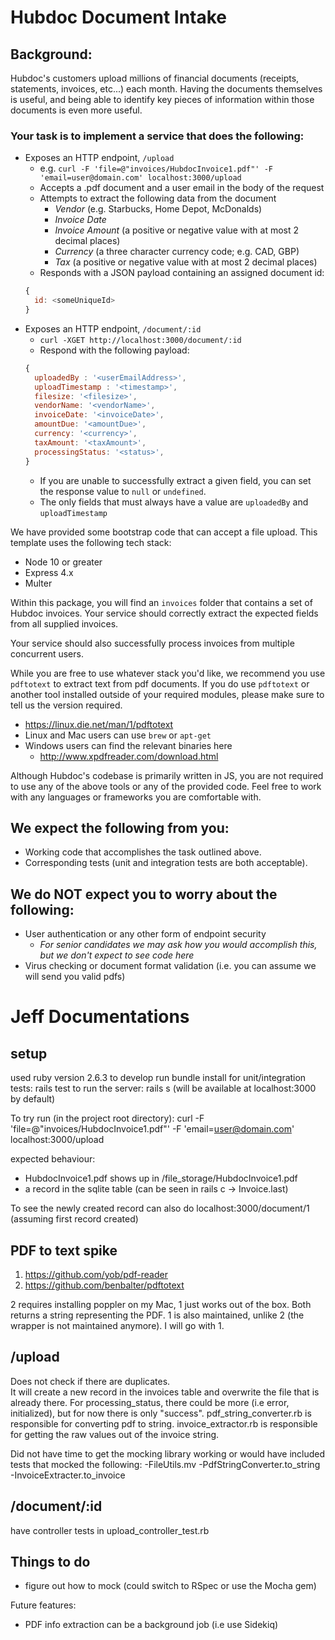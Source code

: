 # Hubdoc Document Intake

## Background:

Hubdoc's customers upload millions of financial documents (receipts,
statements, invoices, etc...) each month. Having the documents themselves is
useful, and being able to identify key pieces of information within those
documents is even more useful.

### Your task is to implement a service that does the following:

* Exposes an HTTP endpoint, `/upload`
  * e.g. `curl -F 'file=@"invoices/HubdocInvoice1.pdf"' -F
    'email=user@domain.com' localhost:3000/upload`
  * Accepts a .pdf document and a user email in the body of the request
  * Attempts to extract the following data from the document
    * *Vendor* (e.g. Starbucks, Home Depot, McDonalds)
    * *Invoice Date* 
    * *Invoice Amount* (a positive or negative value with at most 2 decimal
      places)
    * *Currency* (a three character currency code; e.g. CAD, GBP)
    * *Tax* (a positive or negative value with at most 2 decimal places)
  * Responds with a JSON payload containing an assigned document id:
  ```javascript
  { 
    id: <someUniqueId>
  }
  ```
* Exposes an HTTP endpoint, `/document/:id` 
  * `curl -XGET http://localhost:3000/document/:id` 
  * Respond with the following payload: 
  ```javascript 
  { 
    uploadedBy : '<userEmailAddress>',
    uploadTimestamp : '<timestamp>',
    filesize: '<filesize>',
    vendorName: '<vendorName>',
    invoiceDate: '<invoiceDate>',
    amountDue: '<amountDue>',
    currency: '<currency>',
    taxAmount: '<taxAmount>',
    processingStatus: '<status>',
  }
  ```
    * If you are unable to successfully extract a given field, you can set the
      response value to `null` or `undefined`.
    * The only fields that must always have a value are `uploadedBy` and
      `uploadTimestamp`

We have provided some bootstrap code that can accept a file upload. This
template uses the following tech stack:

* Node 10 or greater
* Express 4.x
* Multer

Within this package, you will find an `invoices` folder that contains a set of
Hubdoc invoices. Your service should correctly extract the expected fields from
all supplied invoices.

Your service should also successfully process invoices from multiple concurrent
users.

While you are free to use whatever stack you'd like, we recommend you use
`pdftotext` to extract text from pdf documents.  If you do use `pdftotext` or
another tool installed outside of your required modules, please make sure to
tell us the version required.

* https://linux.die.net/man/1/pdftotext
* Linux and Mac users can use `brew` or `apt-get`
* Windows users can find the relevant binaries here
  * http://www.xpdfreader.com/download.html

Although Hubdoc's codebase is primarily written in JS, you are not required to
use any of the above tools or any of the provided code. Feel free to work with
any languages or frameworks you are comfortable with. 

## We expect the following from you:

* Working code that accomplishes the task outlined above.
* Corresponding tests (unit and integration tests are both acceptable).

## We do NOT expect you to worry about the following:

* User authentication or any other form of endpoint security
  * *For senior candidates we may ask how you would accomplish this, but we
    don't expect to see code here*
* Virus checking or document format validation (i.e. you can assume we will
  send you valid pdfs)

# Jeff Documentations
## setup
used ruby version 2.6.3 to develop
run bundle install
for unit/integration tests: rails test
to run the server: rails s (will be available at localhost:3000 by default)
 
To try run (in the project root directory): 
curl -F 'file=@"invoices/HubdocInvoice1.pdf"' -F 'email=user@domain.com' localhost:3000/upload

expected behaviour:
- HubdocInvoice1.pdf shows up in /file_storage/HubdocInvoice1.pdf
- a record in the sqlite table (can be seen in rails c -> Invoice.last)

To see the newly created record can also do localhost:3000/document/1 (assuming first record created)

## PDF to text spike
1) https://github.com/yob/pdf-reader
2) https://github.com/benbalter/pdftotext

2 requires installing poppler on my Mac, 1 just works out of the box.  Both returns a string representing the PDF.
1 is also maintained, unlike 2 (the wrapper is not maintained anymore).  I will go with 1.

## /upload
Does not check if there are duplicates.  
It will create a new record in the invoices table and overwrite the file that is already there.
For processing_status, there could be more (i.e error, initialized), but for now there is only "success".
pdf_string_converter.rb is responsible for converting pdf to string.
invoice_extractor.rb is responsible for getting the raw values out of the invoice string.

Did not have time to get the mocking library working or would have included tests that mocked the following: 
-FileUtils.mv
-PdfStringConverter.to_string
-InvoiceExtracter.to_invoice 

## /document/:id
have controller tests in upload_controller_test.rb

## Things to do
- figure out how to mock (could switch to RSpec or use the Mocha gem)

Future features:
- PDF info extraction can be a background job (i.e use Sidekiq)
 

